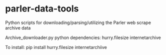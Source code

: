 # parler-data-tools

Python scripts for downloading/parsing/utilizing the Parler web scrape archive data

Archive_downloader.py python dependencies:
hurry.filesize
internetarchive

To install:
pip install hurry.filesize internetarchiive

